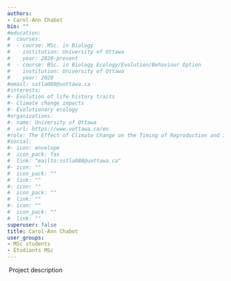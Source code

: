 ```yaml
---
authors:
- Carol-Ann Chabot
bio: ""
#education: 
#  courses:
#  - course: MSc. in Biology 
#    institution: University of Ottawa
#    year: 2020-present
#  - course: BSc. in Biology Ecology/Evolution/Behaviour Option
#    institution: University of Ottawa
#    year: 2020
#email: sstla088@uottawa.ca
#interests:
#- Evolution of life history traits
#- Climate change impacts
#- Evolutionary ecology
#organizations:
#- name: University of Ottawa
#  url: https://www.uottawa.ca/en
#role: The Effect of Climate Change on the Timing of Reproduction and its Plasticity in yellow-bellied marmots
#social:
#- icon: envelope
#  icon_pack: fas
#  link: "mailto:sstla088@uottawa.ca"
#- icon: ""
#  icon_pack: ""
#  link: ""
#- icon: ""
#  icon_pack: ""
#  link: ""
#- icon: ""
#  icon_pack: ""
#  link: ""
superuser: false
title: Carol-Ann Chabot
user_groups:
- MSc students
- Étudiants MSc
---
```

​
Project description